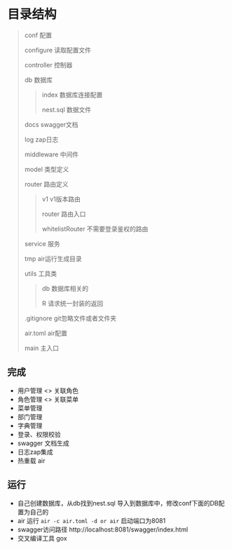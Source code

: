 # 目录结构

> conf 配置
>
> configure 读取配置文件
>
> controller 控制器
>
> db 数据库
>
> > index 数据库连接配置
> >
> > nest.sql 数据文件
>
> docs swagger文档
>
> log zap日志
>
> middleware 中间件
>
> model 类型定义
>
> router 路由定义
>
> > v1 v1版本路由
> >
> > router 路由入口
> >
> > whitelistRouter 不需要登录鉴权的路由
>
> service 服务
>
> tmp air运行生成目录
>
> utils 工具类
>
> > db 数据库相关的
> >
> > R   请求统一封装的返回
>
> .gitignore git忽略文件或者文件夹
>
> air.toml air配置
>
> main 主入口

## 完成

- 用户管理	<> 关联角色
- 角色管理    <> 关联菜单
- 菜单管理
- 部门管理
- 字典管理
- 登录、权限校验
- swagger 文档生成
- 日志zap集成
- 热重载 air

## 运行

- 自己创建数据库，从db找到nest.sql 导入到数据库中，修改conf下面的DB配置为自己的
- air 运行 `air -c air.toml -d or air` 启动端口为8081
- swagger访问路径 http://localhost:8081/swagger/index.html
- 交叉编译工具 gox